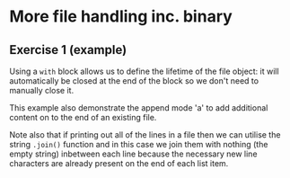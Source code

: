 # More file handling inc. binary

## Exercise 1 (example)

Using a `with` block allows us to define the lifetime of the file object: it will automatically be closed at the end of the block so we don't need to manually close it.

This example also demonstrate the append mode 'a' to add additional content on to the end of an existing file.

Note also that if printing out all of the lines in a file then we can utilise the string `.join()` function and in this case we join them with nothing (the empty string) inbetween each line because the necessary new line characters are already present on the end of each list item.